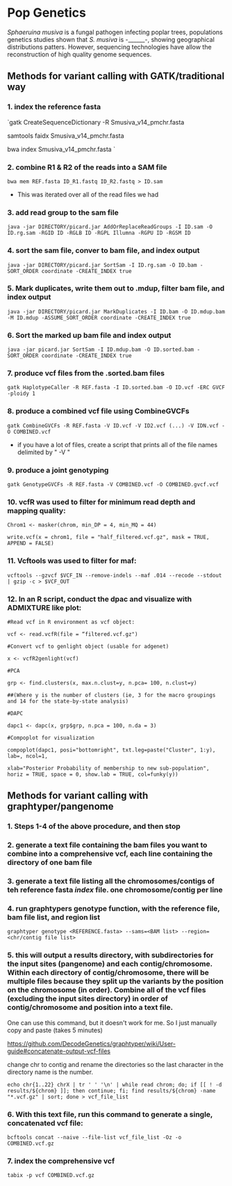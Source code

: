 # Pop Genetics 

_Sphaeruina musiva_ is a fungal pathogen infecting poplar trees, populations genetics studies shown that _S. musiva_ is -______-, showing geographical distributions patters. However, sequencing technologies have allow the reconstruction of high quality genome sequences. 



## Methods for variant calling with GATK/traditional way

### 1. index the reference fasta

`gatk CreateSequenceDictionary -R Smusiva_v14_pmchr.fasta

samtools faidx Smusiva_v14_pmchr.fasta

bwa index Smusiva_v14_pmchr.fasta
`
 
### 2. combine R1 & R2 of the reads into a SAM file

`bwa mem REF.fasta ID_R1.fastq ID_R2.fastq > ID.sam`
- This was iterated over all of the read files we had
 
### 3. add read group to the sam file

`java -jar DIRECTORY/picard.jar AddOrReplaceReadGroups -I ID.sam -O ID.rg.sam -RGID ID -RGLB ID -RGPL Illumna -RGPU ID -RGSM ID`
 
### 4. sort the sam file, conver to bam file, and index output

`java -jar DIRECTORY/picard.jar SortSam -I ID.rg.sam -O ID.bam -SORT_ORDER coordinate -CREATE_INDEX true`
 
### 5. Mark duplicates, write them out to .mdup, filter bam file, and index output

`java -jar DIRECTORY/picard.jar MarkDuplicates -I ID.bam -O ID.mdup.bam -M ID.mdup -ASSUME_SORT_ORDER coordinate -CREATE_INDEX true`
 
### 6. Sort the marked up bam file and index output

`java -jar picard.jar SortSam -I ID.mdup.bam -O ID.sorted.bam -SORT_ORDER coordinate -CREATE_INDEX true`
 
### 7. produce vcf files from the .sorted.bam files

`gatk HaplotypeCaller -R REF.fasta -I ID.sorted.bam -O ID.vcf -ERC GVCF -ploidy 1`
 
### 8. produce a combined vcf file using CombineGVCFs

`gatk CombineGVCFs -R REF.fasta -V ID.vcf -V ID2.vcf (...) -V IDN.vcf -O COMBINED.vcf`

- if you have a lot of files, create a script that prints all of the file names delimited by " -V "
 
### 9. produce a joint genotyping

`gatk GenotypeGVCFs -R REF.fasta -V COMBINED.vcf -O COMBINED.gvcf.vcf`

### 10.  vcfR was used to filter for minimum read depth and mapping quality:

`Chrom1 <- masker(chrom, min_DP = 4, min_MQ = 44)`

`write.vcf(x = chrom1, file = "half_filtered.vcf.gz", mask = TRUE, APPEND = FALSE)`
 
### 11. Vcftools was used to filter for maf:

`vcftools --gzvcf $VCF_IN --remove-indels --maf .014 --recode --stdout | gzip -c > $VCF_OUT`

### 12. In an R script, conduct the dpac and visualize with ADMIXTURE like plot:

`#Read vcf in R environment as vcf object:`

`vcf <- read.vcfR(file = “filtered.vcf.gz")`

`#Convert vcf to genlight object (usable for adgenet)`

`x <- vcfR2genlight(vcf)`

`#PCA`

`grp <- find.clusters(x, max.n.clust=y, n.pca= 100, n.clust=y)`

`##(Where y is the number of clusters (ie, 3 for the macro groupings and 14 for the state-by-state analysis)`

`#DAPC `

`dapc1 <- dapc(x, grp$grp, n.pca = 100, n.da = 3)`

`#Compoplot for visualization`

`compoplot(dapc1, posi="bottomright", txt.leg=paste("Cluster", 1:y), lab=, ncol=1, `

`xlab="Posterior Probability of membership to new sub-population", horiz = TRUE, space = 0, show.lab = TRUE, col=funky(y))`



## Methods for variant calling with graphtyper/pangenome

### 1. Steps 1-4 of the above procedure, and then stop

### 2. generate a text file containing the bam files you want to combine into a comprehensive vcf, each line containing the directory of one bam file

### 3. generate a text file listing all the chromosomes/contigs of teh reference fasta *index* file. one chromosome/contig per line

### 4. run graphtypers genotype function, with the reference file, bam file list, and region list

`graphtyper genotype <REFERENCE.fasta> --sams=<BAM list> --region=<chr/contig file list>`

### 5. this will output a results directory, with subdirectories for the input sites (pangenome) and each contig/chromosome. Within each directory of contig/chromosome, there will be multiple files because they split up the variants by the position on the chromosome (in order). Combine all of the vcf files (excluding the input sites directory) in order of contig/chromosome and position into a text file. 

One can use this command, but it doesn't work for me. So I just manually copy and paste (takes 5 minutes)

https://github.com/DecodeGenetics/graphtyper/wiki/User-guide#concatenate-output-vcf-files

change chr to contig and rename the directories so the last character in the directory name is the number.

`echo chr{1..22} chrX | tr ' ' '\n' | while read chrom; do; if [[ ! -d results/${chrom} ]]; then continue; fi; find results/${chrom} -name "*.vcf.gz" | sort; done > vcf_file_list`

### 6. With this text file, run this command to generate a single, concatenated vcf file:

`bcftools concat --naive --file-list vcf_file_list -Oz -o COMBINED.vcf.gz`

### 7. index the comprehensive vcf

`tabix -p vcf COMBINED.vcf.gz`

